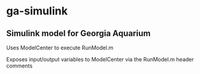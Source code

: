 ga-simulink
===========

## Simulink model for Georgia Aquarium

Uses ModelCenter to execute RunModel.m

Exposes input/output variables to ModelCenter via the RunModel.m header comments
